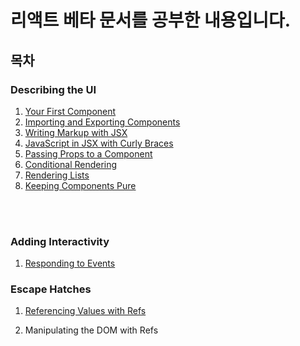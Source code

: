 # 리액트 베타 문서를 공부한 내용입니다.

## 목차
### Describing the UI
1. [Your First Component](https://github.com/swywssaid/TIL/blob/main/react/docs/YourFirstComponent.md)
2. [Importing and Exporting Components](https://github.com/swywssaid/TIL/blob/main/react/docs/ImportingandExportingComponents.md)
3. [Writing Markup with JSX](https://github.com/swywssaid/TIL/blob/main/react/docs/WritingMarkupwithJSX.md)
4. [JavaScript in JSX with Curly Braces](https://github.com/swywssaid/TIL/blob/main/react/docs/JavaScriptInJSXWithCurlyBraces.md)
5. [Passing Props to a Component](https://github.com/swywssaid/TIL/blob/main/react/docs/PassingPropstoaComponent.md)
6. [Conditional Rendering](https://github.com/swywssaid/TIL/blob/main/react/docs/ConditionalRendering.md)
7. [Rendering Lists](https://github.com/swywssaid/TIL/blob/main/react/docs/RenderingLists.md)
8. [Keeping Components Pure](https://github.com/swywssaid/TIL/blob/main/react/docs/KeepingComponentsPure.md)

<br><br>

### Adding Interactivity
1. [Responding to Events](https://github.com/swywssaid/TIL/blob/main/react/docs/RespondingtoEvents.md)


### Escape Hatches
1. [Referencing Values with Refs](https://github.com/swywssaid/TIL/blob/main/react/docs/ReferencingValueswithRefs.md)

2. Manipulating the DOM with Refs